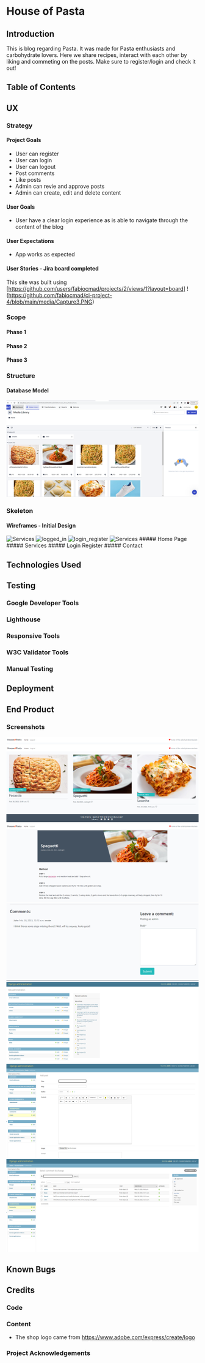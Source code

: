 # House of Pasta

## Introduction
This is blog regarding Pasta. It was made for Pasta enthusiasts and carbohydrate lovers. Here we share recipes, interact with each other by liking and commeting on the posts. Make sure to register/login and check it out!

## Table of Contents

## UX
### Strategy
#### Project Goals
- User can register
- User can login
- User can logout
- Post comments
- Like posts
- Admin can revie and approve posts
- Admin can create, edit and delete content

#### User Goals
- User have a clear login experience as is able to navigate through the content of the blog
#### User Expectations
- App works as expected
#### User Stories - Jira board completed
This site was built using [https://github.com/users/fabiocmad/projects/2/views/1?layout=board]
!(https://github.com/fabiocmad/ci-project-4/blob/main/media/Capture3.PNG)

### Scope
#### Phase 1
#### Phase 2
#### Phase 3

### Structure
#### Database Model
![Jira board](https://github.com/fabiocmad/ci-project-4/blob/main/media/cloudinary.PNG)

### Skeleton
#### Wireframes - Initial Design
<img width="418" alt="Services" src="https://user-images.githubusercontent.com/43655104/177613500-18f1d736-3120-43a7-b0bb-4f7ce66b9a5c.PNG">
<img width="502" alt="logged_in" src="https://user-images.githubusercontent.com/43655104/177613527-91463564-a47e-46a3-ba02-80fe4a52dd06.PNG">
<img width="395" alt="login_register" src="https://user-images.githubusercontent.com/43655104/177613548-6bc44474-169f-4c88-ad2a-4b36ebd0a0df.PNG">
<img width="418" alt="Services" src="https://user-images.githubusercontent.com/43655104/177613573-a38b78fe-84c0-4057-91a4-96b3d71fe63e.PNG">
##### Home Page
##### Services
##### Login Register
##### Contact

## Technologies Used

## Testing
### Google Developer Tools
### Lighthouse
### Responsive Tools
### W3C Validator Tools
### Manual Testing

## Deployment

## End Product
### Screenshots
![Header](https://github.com/fabiocmad/ci-project-4/blob/main/media/header.PNG)
![Posts](https://github.com/fabiocmad/ci-project-4/blob/main/media/posts.PNG)
![Footer](https://github.com/fabiocmad/ci-project-4/blob/main/media/footer.PNG)
![Post](https://github.com/fabiocmad/ci-project-4/blob/main/media/post.PNG)
![Comments](https://github.com/fabiocmad/ci-project-4/blob/main/media/comments.PNG)
![Admin](https://github.com/fabiocmad/ci-project-4/blob/main/media/admin.PNG)
![Add posts](https://github.com/fabiocmad/ci-project-4/blob/main/media/addposts.PNG)
![Approve comments](https://github.com/fabiocmad/ci-project-4/blob/main/media/approvecomments.PNG)

## Known Bugs

## Credits
### Code
### Content
* The shop logo came from https://www.adobe.com/express/create/logo

### Project Acknowledgements

